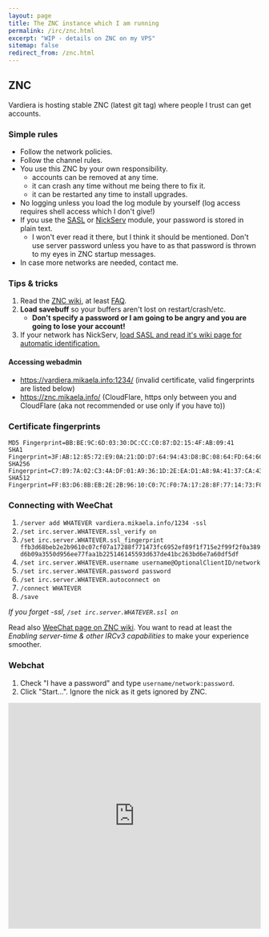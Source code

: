 ```yaml
---
layout: page
title: The ZNC instance which I am running
permalink: /irc/znc.html
excerpt: "WIP - details on ZNC on my VPS"
sitemap: false
redirect_from: /znc.html
---
```


## ZNC

Vardiera is hosting stable ZNC (latest git tag) where people I trust can
get accounts.

### Simple rules

* Follow the network policies.
* Follow the channel rules.
* You use this ZNC by your own responsibility.
    * accounts can be removed at any time.
    * it can crash any time without me being there to fix it.
    * it can be restarted any time to install upgrades.
* No logging unless you load the log module by yourself (log access
  requires shell access which I don't give!)
* If you use the [SASL](http://wiki.znc.in/sasl) or
  [NickServ](http://wiki.znc.in/nickserv) module, your password is stored
  in plain text.
    * I won't ever read it there, but I think it should be mentioned. Don't
      use server password unless you have to as that password is thrown
      to my eyes in ZNC startup messages.
* In case more networks are needed, contact me.

### Tips & tricks

1. Read the [ZNC wiki], at least [FAQ].
2. **Load savebuff** so your buffers aren't lost on restart/crash/etc.
    * **Don't specify a password or I am going to be angry and you are
        going to lose your account!**
3. If your network has NickServ, [load SASL and read it's wiki page for automatic identification.](http://wiki.znc.in/sasl)

[ZNC wiki]:http://wiki.znc.in/
[FAQ]:http://wiki.znc.in/FAQ

#### Accessing webadmin

 * https://vardiera.mikaela.info:1234/ (invalid certificate, valid
   fingerprints are listed below)
 * https://znc.mikaela.info/ (CloudFlare, https only between you and
   CloudFlare (aka not recommended or use only if you have to))

### Certificate fingerprints

```
MD5 Fingerprint=BB:BE:9C:6D:03:30:DC:CC:C0:87:D2:15:4F:AB:09:41
SHA1 Fingerprint=3F:AB:12:85:72:E9:0A:21:DD:D7:64:94:43:D8:BC:08:64:FD:64:6C
SHA256 Fingerprint=C7:89:7A:02:C3:4A:DF:01:A9:36:1D:2E:EA:D1:A8:9A:41:37:CA:43:EB:F4:60:4D:85:EB:3E:48:35:E3:FC:4B
SHA512 Fingerprint=FF:B3:D6:8B:EB:2E:2B:96:10:C0:7C:F0:7A:17:28:8F:77:14:73:FC:69:52:EF:89:F1:F7:15:E2:F9:9F:2F:0A:38:9D:6B:09:A3:55:0D:95:6E:E7:7F:AA:1B:22:51:46:14:55:93:D6:37:DE:41:BC:26:3B:D6:E7:A6:0D:F5:DF
```

### Connecting with WeeChat

1. `/server add WHATEVER vardiera.mikaela.info/1234 -ssl`
2. `/set irc.server.WHATEVER.ssl_verify on`
3. `/set irc.server.WHATEVER.ssl_fingerprint ffb3d68beb2e2b9610c07cf07a17288f771473fc6952ef89f1f715e2f99f2f0a389d6b09a3550d956ee77faa1b225146145593d637de41bc263bd6e7a60df5df`
4. `/set irc.server.WHATEVER.username username@OptionalClientID/network`
5. `/set irc.server.WHATEVER.password password`
6. `/set irc.server.WHATEVER.autoconnect on`
7. `/connect WHATEVER`
8. `/save`

*If you forget -ssl, `/set irc.server.WHATEVER.ssl on`*

Read also [WeeChat page on ZNC wiki](http://wiki.znc.in/WeeChat). You want
to read at least the *Enabling server-time & other IRCv3 capabilities* to
make your experience smoother.

### Webchat

1. Check "I have a password" and type `username/network:password`.
2. Click "Start...". Ignore the nick as it gets ignored by ZNC.

<iframe src="https://kiwiirc.com/client/vardiera.mikaela.info:+1234/?nick=whatever?" style="border:0; width:100%; height:450px;"></iframe>
